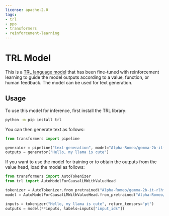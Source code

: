 ```yaml
---
license: apache-2.0
tags:
- trl
- ppo
- transformers
- reinforcement-learning
---
```


# TRL Model

This is a [TRL language model](https://github.com/huggingface/trl) that has been fine-tuned with reinforcement learning to
 guide the model outputs according to a value, function, or human feedback. The model can be used for text generation.

## Usage

To use this model for inference, first install the TRL library:

```bash
python -m pip install trl
```

You can then generate text as follows:

```python
from transformers import pipeline

generator = pipeline("text-generation", model="Alpha-Romeo/gemma-2b-it-rlhf-kociemba")
outputs = generator("Hello, my llama is cute")
```

If you want to use the model for training or to obtain the outputs from the value head, load the model as follows:

```python
from transformers import AutoTokenizer
from trl import AutoModelForCausalLMWithValueHead

tokenizer = AutoTokenizer.from_pretrained("Alpha-Romeo/gemma-2b-it-rlhf-kociemba")
model = AutoModelForCausalLMWithValueHead.from_pretrained("Alpha-Romeo/gemma-2b-it-rlhf-kociemba")

inputs = tokenizer("Hello, my llama is cute", return_tensors="pt")
outputs = model(**inputs, labels=inputs["input_ids"])
```
